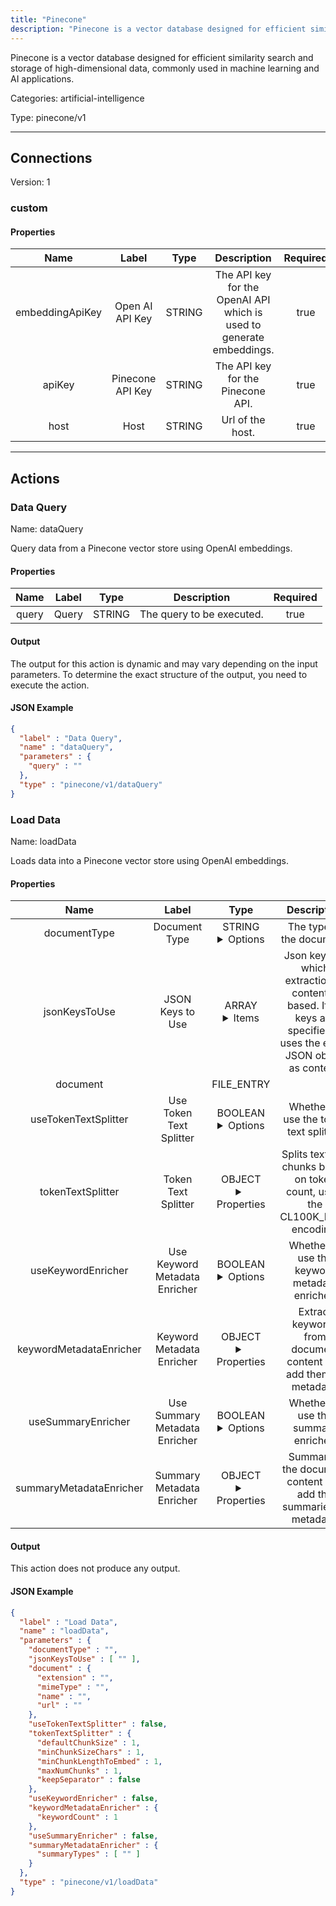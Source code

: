 ```yaml
---
title: "Pinecone"
description: "Pinecone is a vector database designed for efficient similarity search and storage of high-dimensional data, commonly used in machine learning and AI applications."
---
```


Pinecone is a vector database designed for efficient similarity search and storage of high-dimensional data, commonly used in machine learning and AI applications.


Categories: artificial-intelligence


Type: pinecone/v1

<hr />



## Connections

Version: 1


### custom

#### Properties

|      Name       |      Label     |     Type     |     Description     | Required |
|:---------------:|:--------------:|:------------:|:-------------------:|:--------:|
| embeddingApiKey | Open AI API Key | STRING | The API key for the OpenAI API which is used to generate embeddings. | true |
| apiKey | Pinecone API Key | STRING | The API key for the Pinecone API. | true |
| host | Host | STRING | Url of the host. | true |





<hr />



## Actions


### Data Query
Name: dataQuery

Query data from a Pinecone vector store using OpenAI embeddings.

#### Properties

|      Name       |      Label     |     Type     |     Description     | Required |
|:---------------:|:--------------:|:------------:|:-------------------:|:--------:|
| query | Query | STRING | The query to be executed. | true |


#### Output

The output for this action is dynamic and may vary depending on the input parameters. To determine the exact structure of the output, you need to execute the action.

#### JSON Example
```json
{
  "label" : "Data Query",
  "name" : "dataQuery",
  "parameters" : {
    "query" : ""
  },
  "type" : "pinecone/v1/dataQuery"
}
```


### Load Data
Name: loadData

Loads data into a Pinecone vector store using OpenAI embeddings.

#### Properties

|      Name       |      Label     |     Type     |     Description     | Required |
|:---------------:|:--------------:|:------------:|:-------------------:|:--------:|
| documentType | Document Type | STRING <details> <summary> Options </summary> JSON, MD, PDF, TXT, TIKA </details> | The type of the document. | true |
| jsonKeysToUse | JSON Keys to Use | ARRAY <details> <summary> Items </summary> [STRING] </details> | Json keys on which extraction of content is based. If no keys are specified, it uses the entire JSON object as content. | false |
| document | | FILE_ENTRY |  | true |
| useTokenTextSplitter | Use Token Text Splitter | BOOLEAN <details> <summary> Options </summary> true, false </details> | Whether to use the token text splitter. | true |
| tokenTextSplitter | Token Text Splitter | OBJECT <details> <summary> Properties </summary> {INTEGER\(defaultChunkSize), INTEGER\(minChunkSizeChars), INTEGER\(minChunkLengthToEmbed), INTEGER\(maxNumChunks), BOOLEAN\(keepSeparator)} </details> | Splits text into chunks based on token count, using the CL100K_BASE encoding. | true |
| useKeywordEnricher | Use Keyword Metadata Enricher | BOOLEAN <details> <summary> Options </summary> true, false </details> | Whether to use the keyword metadata enricher. | true |
| keywordMetadataEnricher | Keyword Metadata Enricher | OBJECT <details> <summary> Properties </summary> {INTEGER\(keywordCount)} </details> | Extract keywords from document content and add them as metadata. | true |
| useSummaryEnricher | Use Summary Metadata Enricher | BOOLEAN <details> <summary> Options </summary> true, false </details> | Whether to use the summary enricher. | true |
| summaryMetadataEnricher | Summary Metadata Enricher | OBJECT <details> <summary> Properties </summary> {[STRING]\(summaryTypes)} </details> | Summarize the document content and add the summaries as metadata. | true |


#### Output

This action does not produce any output.

#### JSON Example
```json
{
  "label" : "Load Data",
  "name" : "loadData",
  "parameters" : {
    "documentType" : "",
    "jsonKeysToUse" : [ "" ],
    "document" : {
      "extension" : "",
      "mimeType" : "",
      "name" : "",
      "url" : ""
    },
    "useTokenTextSplitter" : false,
    "tokenTextSplitter" : {
      "defaultChunkSize" : 1,
      "minChunkSizeChars" : 1,
      "minChunkLengthToEmbed" : 1,
      "maxNumChunks" : 1,
      "keepSeparator" : false
    },
    "useKeywordEnricher" : false,
    "keywordMetadataEnricher" : {
      "keywordCount" : 1
    },
    "useSummaryEnricher" : false,
    "summaryMetadataEnricher" : {
      "summaryTypes" : [ "" ]
    }
  },
  "type" : "pinecone/v1/loadData"
}
```




